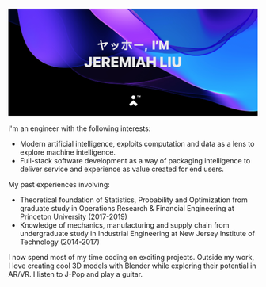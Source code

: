[![Jeremiah's GitHub Banner](./banner-slim.png)](https://jeremiahliu.com)


I'm an engineer with the following interests:
- Modern artificial intelligence, exploits computation and data as a lens to explore machine intelligence.
- Full-stack software development as a way of packaging intelligence to deliver service and experience as value created for end users.

My past experiences involving:
- Theoretical foundation of Statistics, Probability and Optimization from graduate study in Operations Research & Financial Engineering at Princeton University (2017-2019)
- Knowledge of mechanics, manufacturing and supply chain from undergraduate study in Industrial Engineering at New Jersey Institute of Technology (2014-2017)

I now spend most of my time coding on exciting projects. Outside my work, I love creating cool 3D models with Blender while exploring their potential in AR/VR. I listen to J-Pop and play a guitar.
